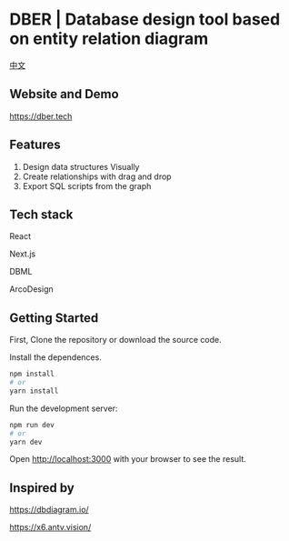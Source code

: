 # DBER | Database design tool based on entity relation diagram

[中文](README-CN.md)

## Website and Demo

https://dber.tech

## Features

1. Design data structures Visually
2. Create relationships with drag and drop
3. Export SQL scripts from the graph

## Tech stack

React

Next.js

DBML

ArcoDesign

## Getting Started

First, Clone the repository or download the source code.

Install the dependences.

```bash
npm install
# or
yarn install
```

Run the development server:

```bash
npm run dev
# or
yarn dev
```

Open [http://localhost:3000](http://localhost:3000) with your browser to see the result.

## Inspired by

https://dbdiagram.io/

https://x6.antv.vision/
